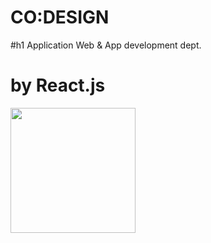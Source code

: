 # CO:DESIGN
#h1 Application Web & App development dept.

# by React.js

<img src="https://user-images.githubusercontent.com/100653363/227410535-651581c5-a21e-4563-8612-27ea01674dd6.PNG" width="200" height="200"/>
